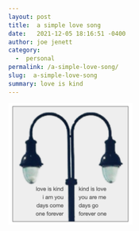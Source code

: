 ```yaml
---
layout: post
title:  a simple love song
date:   2021-12-05 18:16:51 -0400
author: joe jenett
category:
  -  personal
permalink: /a-simple-love-song/
slug:  a-simple-love-song
summary: love is kind
---
```

<img src="/images/lamppost.png" alt="" width="250px" />	

<a style="display:none;" href="https://brid.gy/publish/twitter"><small>(cross-posted to twitter)</small></a>
<data class="p-bridgy-omit-link" value="false"></data>